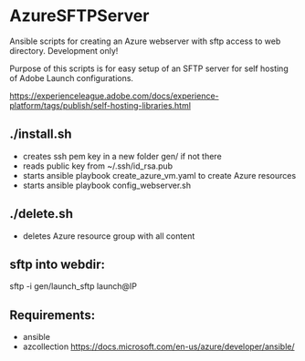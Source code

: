 # AzureSFTPServer

Ansible scripts for creating an Azure webserver with sftp access to web directory. Development only!

Purpose of this scripts is for easy setup of an SFTP server for self hosting of Adobe Launch configurations.

https://experienceleague.adobe.com/docs/experience-platform/tags/publish/self-hosting-libraries.html

## ./install.sh

- creates ssh pem key in a new folder gen/ if not there
- reads public key from ~/.ssh/id_rsa.pub 
- starts ansible playbook create_azure_vm.yaml to create Azure resources
- starts ansible playbook config_webserver.sh

## ./delete.sh

- deletes Azure resource group with all content

## sftp into webdir: 

sftp -i gen/launch_sftp launch@IP

## Requirements: 

- ansible
- azcollection https://docs.microsoft.com/en-us/azure/developer/ansible/
